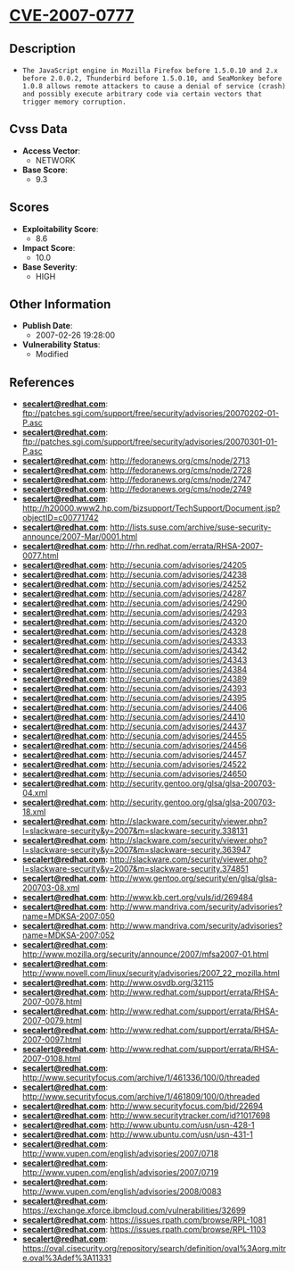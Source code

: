 
# [CVE-2007-0777](https://cve.mitre.org/cgi-bin/cvename.cgi?name=CVE-2007-0777)

## Description

- `The JavaScript engine in Mozilla Firefox before 1.5.0.10 and 2.x before 2.0.0.2, Thunderbird before 1.5.0.10, and SeaMonkey before 1.0.8 allows remote attackers to cause a denial of service (crash) and possibly execute arbitrary code via certain vectors that trigger memory corruption.`

## Cvss Data

- **Access Vector**:
  - NETWORK
- **Base Score**:
  - 9.3

## Scores

- **Exploitability Score**:
  - 8.6
- **Impact Score**:
  - 10.0
- **Base Severity**:
  - HIGH

## Other Information

- **Publish Date**:
  - 2007-02-26 19:28:00
- **Vulnerability Status**:
  - Modified

## References

- **secalert@redhat.com**: ftp://patches.sgi.com/support/free/security/advisories/20070202-01-P.asc
- **secalert@redhat.com**: ftp://patches.sgi.com/support/free/security/advisories/20070301-01-P.asc
- **secalert@redhat.com**: http://fedoranews.org/cms/node/2713
- **secalert@redhat.com**: http://fedoranews.org/cms/node/2728
- **secalert@redhat.com**: http://fedoranews.org/cms/node/2747
- **secalert@redhat.com**: http://fedoranews.org/cms/node/2749
- **secalert@redhat.com**: http://h20000.www2.hp.com/bizsupport/TechSupport/Document.jsp?objectID=c00771742
- **secalert@redhat.com**: http://lists.suse.com/archive/suse-security-announce/2007-Mar/0001.html
- **secalert@redhat.com**: http://rhn.redhat.com/errata/RHSA-2007-0077.html
- **secalert@redhat.com**: http://secunia.com/advisories/24205
- **secalert@redhat.com**: http://secunia.com/advisories/24238
- **secalert@redhat.com**: http://secunia.com/advisories/24252
- **secalert@redhat.com**: http://secunia.com/advisories/24287
- **secalert@redhat.com**: http://secunia.com/advisories/24290
- **secalert@redhat.com**: http://secunia.com/advisories/24293
- **secalert@redhat.com**: http://secunia.com/advisories/24320
- **secalert@redhat.com**: http://secunia.com/advisories/24328
- **secalert@redhat.com**: http://secunia.com/advisories/24333
- **secalert@redhat.com**: http://secunia.com/advisories/24342
- **secalert@redhat.com**: http://secunia.com/advisories/24343
- **secalert@redhat.com**: http://secunia.com/advisories/24384
- **secalert@redhat.com**: http://secunia.com/advisories/24389
- **secalert@redhat.com**: http://secunia.com/advisories/24393
- **secalert@redhat.com**: http://secunia.com/advisories/24395
- **secalert@redhat.com**: http://secunia.com/advisories/24406
- **secalert@redhat.com**: http://secunia.com/advisories/24410
- **secalert@redhat.com**: http://secunia.com/advisories/24437
- **secalert@redhat.com**: http://secunia.com/advisories/24455
- **secalert@redhat.com**: http://secunia.com/advisories/24456
- **secalert@redhat.com**: http://secunia.com/advisories/24457
- **secalert@redhat.com**: http://secunia.com/advisories/24522
- **secalert@redhat.com**: http://secunia.com/advisories/24650
- **secalert@redhat.com**: http://security.gentoo.org/glsa/glsa-200703-04.xml
- **secalert@redhat.com**: http://security.gentoo.org/glsa/glsa-200703-18.xml
- **secalert@redhat.com**: http://slackware.com/security/viewer.php?l=slackware-security&y=2007&m=slackware-security.338131
- **secalert@redhat.com**: http://slackware.com/security/viewer.php?l=slackware-security&y=2007&m=slackware-security.363947
- **secalert@redhat.com**: http://slackware.com/security/viewer.php?l=slackware-security&y=2007&m=slackware-security.374851
- **secalert@redhat.com**: http://www.gentoo.org/security/en/glsa/glsa-200703-08.xml
- **secalert@redhat.com**: http://www.kb.cert.org/vuls/id/269484
- **secalert@redhat.com**: http://www.mandriva.com/security/advisories?name=MDKSA-2007:050
- **secalert@redhat.com**: http://www.mandriva.com/security/advisories?name=MDKSA-2007:052
- **secalert@redhat.com**: http://www.mozilla.org/security/announce/2007/mfsa2007-01.html
- **secalert@redhat.com**: http://www.novell.com/linux/security/advisories/2007_22_mozilla.html
- **secalert@redhat.com**: http://www.osvdb.org/32115
- **secalert@redhat.com**: http://www.redhat.com/support/errata/RHSA-2007-0078.html
- **secalert@redhat.com**: http://www.redhat.com/support/errata/RHSA-2007-0079.html
- **secalert@redhat.com**: http://www.redhat.com/support/errata/RHSA-2007-0097.html
- **secalert@redhat.com**: http://www.redhat.com/support/errata/RHSA-2007-0108.html
- **secalert@redhat.com**: http://www.securityfocus.com/archive/1/461336/100/0/threaded
- **secalert@redhat.com**: http://www.securityfocus.com/archive/1/461809/100/0/threaded
- **secalert@redhat.com**: http://www.securityfocus.com/bid/22694
- **secalert@redhat.com**: http://www.securitytracker.com/id?1017698
- **secalert@redhat.com**: http://www.ubuntu.com/usn/usn-428-1
- **secalert@redhat.com**: http://www.ubuntu.com/usn/usn-431-1
- **secalert@redhat.com**: http://www.vupen.com/english/advisories/2007/0718
- **secalert@redhat.com**: http://www.vupen.com/english/advisories/2007/0719
- **secalert@redhat.com**: http://www.vupen.com/english/advisories/2008/0083
- **secalert@redhat.com**: https://exchange.xforce.ibmcloud.com/vulnerabilities/32699
- **secalert@redhat.com**: https://issues.rpath.com/browse/RPL-1081
- **secalert@redhat.com**: https://issues.rpath.com/browse/RPL-1103
- **secalert@redhat.com**: https://oval.cisecurity.org/repository/search/definition/oval%3Aorg.mitre.oval%3Adef%3A11331
